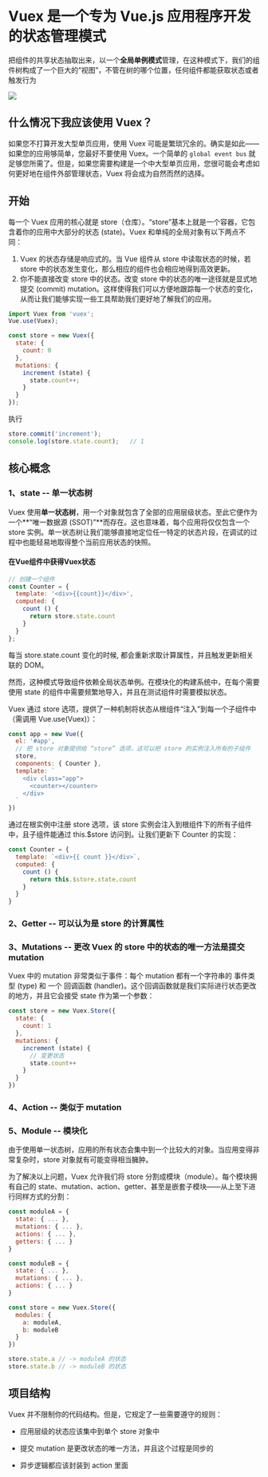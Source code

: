 # Vuex 是一个专为 Vue.js 应用程序开发的状态管理模式
把组件的共享状态抽取出来，以一个**全局单例模式**管理，在这种模式下，我们的组件树构成了一个巨大的“视图”，不管在树的哪个位置，任何组件都能获取状态或者触发行为

![](https://vuex.vuejs.org/zh-cn/images/vuex.png)
  
## 什么情况下我应该使用 Vuex？
如果您不打算开发大型单页应用，使用 Vuex 可能是繁琐冗余的。确实是如此——如果您的应用够简单，您最好不要使用 Vuex。一个简单的 `global event bus` 就足够您所需了。但是，如果您需要构建是一个中大型单页应用，您很可能会考虑如何更好地在组件外部管理状态，Vuex 将会成为自然而然的选择。

## 开始
每一个 Vuex 应用的核心就是 store（仓库）。“store”基本上就是一个容器，它包含着你的应用中大部分的状态 (state)。Vuex 和单纯的全局对象有以下两点不同：  

1. Vuex 的状态存储是响应式的。当 Vue 组件从 store 中读取状态的时候，若 store 中的状态发生变化，那么相应的组件也会相应地得到高效更新。
2. 你不能直接改变 store 中的状态。改变 store 中的状态的唯一途径就是显式地提交 (commit) mutation。这样使得我们可以方便地跟踪每一个状态的变化，从而让我们能够实现一些工具帮助我们更好地了解我们的应用。

```js
import Vuex from 'vuex';
Vue.use(Vuex);

const store = new Vuex({
  state: {
    count: 0
  },
  mutations: {
    increment (state) {
      state.count++;
    }
  }
});
```
执行
```js
store.commit('increment');
console.log(store.state.count);   // 1
```

## 核心概念
### 1、state -- 单一状态树
Vuex 使用**单一状态树**，用一个对象就包含了全部的应用层级状态。至此它便作为一个**“唯一数据源 (SSOT)”**而存在。这也意味着，每个应用将仅仅包含一个 store 实例。单一状态树让我们能够直接地定位任一特定的状态片段，在调试的过程中也能轻易地取得整个当前应用状态的快照。  

#### 在Vue组件中获得Vuex状态

```js
// 创建一个组件
const Counter = {
  template: '<div>{{count}}</div>',
  computed: {
    count () {
      return store.state.count
    }
  }
};
```

每当 store.state.count 变化的时候, 都会重新求取计算属性，并且触发更新相关联的 DOM。  

然而，这种模式导致组件依赖全局状态单例。在模块化的构建系统中，在每个需要使用 state 的组件中需要频繁地导入，并且在测试组件时需要模拟状态。  

Vuex 通过 store 选项，提供了一种机制将状态从根组件“注入”到每一个子组件中（需调用 Vue.use(Vuex)）：
```js
const app = new Vue({
  el: '#app',
  // 把 store 对象提供给 “store” 选项，这可以把 store 的实例注入所有的子组件
  store,
  components: { Counter },
  template: `
    <div class="app">
      <counter></counter>
    </div>
  `
})
```
通过在根实例中注册 store 选项，该 store 实例会注入到根组件下的所有子组件中，且子组件能通过 this.$store 访问到。让我们更新下 Counter 的实现：  

```js
const Counter = {
  template: `<div>{{ count }}</div>`,
  computed: {
    count () {
      return this.$store.state.count
    }
  }
}
```

### 2、Getter -- 可以认为是 store 的计算属性
### 3、Mutations -- 更改 Vuex 的 store 中的状态的唯一方法是提交 mutation
Vuex 中的 mutation 非常类似于事件：每个 mutation 都有一个字符串的 事件类型 (type) 和 一个 回调函数 (handler)。这个回调函数就是我们实际进行状态更改的地方，并且它会接受 state 作为第一个参数：  
```js
const store = new Vuex.Store({
  state: {
    count: 1
  },
  mutations: {
    increment (state) {
      // 变更状态
      state.count++
    }
  }
})
```
### 4、Action -- 类似于 mutation
### 5、Module -- 模块化
由于使用单一状态树，应用的所有状态会集中到一个比较大的对象。当应用变得非常复杂时，store 对象就有可能变得相当臃肿。  

为了解决以上问题，Vuex 允许我们将 store 分割成模块（module）。每个模块拥有自己的 state、mutation、action、getter、甚至是嵌套子模块——从上至下进行同样方式的分割：  
```js
const moduleA = {
  state: { ... },
  mutations: { ... },
  actions: { ... },
  getters: { ... }
}

const moduleB = {
  state: { ... },
  mutations: { ... },
  actions: { ... }
}

const store = new Vuex.Store({
  modules: {
    a: moduleA,
    b: moduleB
  }
})

store.state.a // -> moduleA 的状态
store.state.b // -> moduleB 的状态
```

## 项目结构
Vuex 并不限制你的代码结构。但是，它规定了一些需要遵守的规则：  

* 应用层级的状态应该集中到单个 store 对象中

* 提交 mutation 是更改状态的唯一方法，并且这个过程是同步的

* 异步逻辑都应该封装到 action 里面

